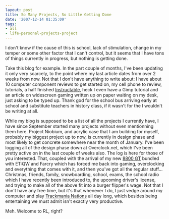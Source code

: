 ```yaml
---
layout: post
title: So Many Projects, So Little Getting Done
date: '2007-12-14 01:35:09'
tags:
- all
- life-personal-projects-project
---
```


I don't know if the cause of this is school, lack of stimulation, change in my temper or some other factor that  I can't control, but it seems that I have tons of things currently in progress, but nothing is getting done.

Take this blog for example. In the part couple of months, I've been updating it only very scarcely,  to the point where my last article dates from over 2 weeks from now. Not that I don't have anything to write about: I have about 10 computer component reviews to get started on, my cell phone to review, tutorials, a half finished <a href="http://www.instructables.com">Instructable</a>, heck I even have a Gimp tutorial and an article on widescreen gaming written up on paper waiting on my desk, just asking to be typed up. Thank god for the school bus arriving early at school and substitute teachers in history class, if it wasn't for the I wouldn't be writing at all.

While my blog is supposed to be a list of all the projects I currently have, I have since September started many projects without even mentionning them here. Project Niobium, and acrylic case that  I am building for myself, probably my biggest project up to now, is currently in design phase and most likely to get concrete somewhere near the month of January. I've been logging all of the design phase down at Overclock.net, which I've been pretty active on in the last couple of weeks also. The log is here for those of you interested. That, coupled with the arrival of my new <a href="http://www.evga.com/products/moreInfo.asp?pn=512-P3-N802-A1">8800 GT</a> bundled with ET:QW and Farcry which has forced me back into gaming, overclocking and everything that comes with it, and then you've got all the regular stuff... Christmas, friends, family, snowboarding, school, exams, the school radio which I have recently been introduced to, the upcoming driver's license, and trying to make all of the above fit into a burger flipper's wage. Not that I don't have any free time, but it's that whenever I do, I just vedge around my computer and play <a href="http://www.trackmanianations.com/indexUk.php">Trackmania Nations</a> all day long, which besides being entertaining we must admit isn't exactly very productive.

Meh. Welcome to RL, right?